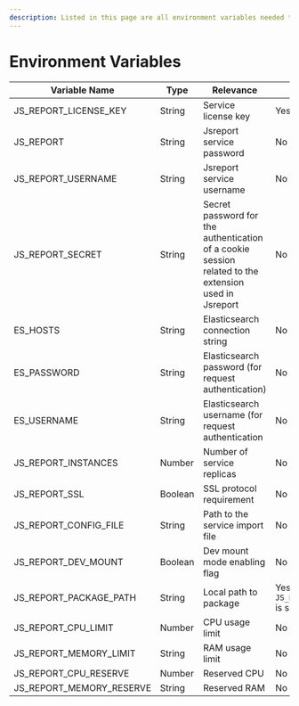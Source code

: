 ```yaml
---
description: Listed in this page are all environment variables needed to run Jsreport.
---
```


# Environment Variables



| Variable Name               | Type    | Relevance                                                                                            | Required                                    | Default                                 |
| --------------------------- | ------- | ---------------------------------------------------------------------------------------------------- | ------------------------------------------- | --------------------------------------- |
| JS\_REPORT\_LICENSE\_KEY    | String  | Service license key                                                                                  | Yes                                         |                                         |
| JS\_REPORT                  | String  | Jsreport service password                                                                            | No                                          | dev\_password\_only                     |
| JS\_REPORT\_USERNAME        | String  | Jsreport service username                                                                            | No                                          | admin                                   |
| JS\_REPORT\_SECRET          | String  | Secret password for the authentication of a cookie session related to the extension used in Jsreport | No                                          | dev\_secret\_only                       |
| ES\_HOSTS                   | String  | Elasticsearch connection string                                                                      | No                                          | analytics-datastore-elastic-search:9200 |
| ES\_PASSWORD                | String  | Elasticsearch password (for request authentication)                                                  | No                                          | dev\_password\_only                     |
| ES\_USERNAME                | String  | Elasticsearch username (for request authentication                                                   | No                                          | elastic                                 |
| JS\_REPORT\_INSTANCES       | Number  | Number of service replicas                                                                           | No                                          | 1                                       |
| JS\_REPORT\_SSL             | Boolean | SSL protocol requirement                                                                             | No                                          | false                                   |
| JS\_REPORT\_CONFIG\_FILE    | String  | Path to the service import file                                                                      | No                                          | export.jsrexport                        |
| JS\_REPORT\_DEV\_MOUNT      | Boolean | Dev mount mode enabling flag                                                                         | No                                          | false                                   |
| JS\_REPORT\_PACKAGE\_PATH   | String  | Local path to package                                                                                | Yes if `JS_REPORT_DEV_MOUNT` is set to true |                                         |
| JS\_REPORT\_CPU\_LIMIT      | Number  | CPU usage limit                                                                                      | No                                          | 0                                       |
| JS\_REPORT\_MEMORY\_LIMIT   | String  | RAM usage limit                                                                                      | No                                          | 3G                                      |
| JS\_REPORT\_CPU\_RESERVE    | Number  | Reserved CPU                                                                                         | No                                          | 0.05                                    |
| JS\_REPORT\_MEMORY\_RESERVE | String  | Reserved RAM                                                                                         | No                                          | 500M                                    |

